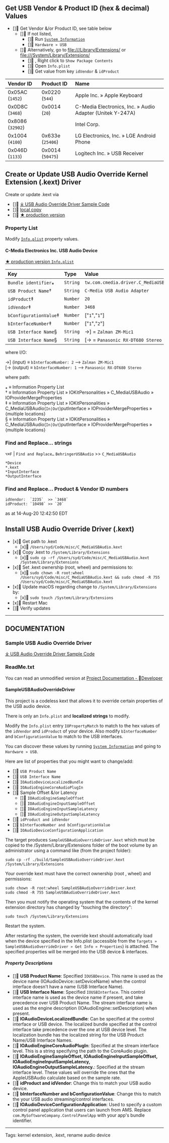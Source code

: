 ## Get USB Vendor & Product ID (hex & decimal) Values

- [] Get Vendor &/or Product ID, see table below
	- [] If not listed, 
		- [] Run [`System Information`][12]
		- [] `Hardware » USB`
	- [] Alternatively, go to <file:///Library/Extensions/> or <file:///System/Library/Extensions/>
		- [] , Right click to `Show Package Contents`
		- [] Open `Info.plist`
		- [] Get value from key `idVendor` & `idProduct`

| Vendor ID        | Product ID       | Name                                                      |
|:-----------------|:-----------------|:----------------------------------------------------------|
| 0x05AC (`1452`)  | 0x0220 (`544`)   | Apple Inc. » Apple Keyboard                               |
| 0x0D8C (`3468`)  | 0x0014 (`20`)    | C-Media Electronics, Inc. » Audio Adapter (Unitek Y-247A) |
| 0x8086 (`32902`) |                  | Intel Corp.                                               |
| 0x1004 (`4100`)  | 0x633e (`25406`) | LG Electronics, Inc. » LGE Android Phone                  |
| 0x046D (`1133`)  | 0x0014 (`50475`) | Logitech Inc. » USB Receiver                              |

## Create or Update USB Audio Override Kernel Extension (.kext) Driver
Create or update .kext via

- [] [⤓ USB Audio Override Driver Sample Code][1]
- [] [local copy][9]
- [] [★ production version][10]

### Property List
Modify [`Info.plist`][10] property values.

#### C-Media Electronics Inc. USB Audio Device
[★ production version `Info.plist`][10]

| Key                    | Type     | Value                                  |
|:-----------------------|:---------|:---------------------------------------|
| `Bundle identifier`⁎   | `String` | `tw.com.cmedia.driver.C_MediaUSBAudio` |
| `USB Product Name`†    | `String` | `C-Media USB Audio Adapter`            |
| `idProduct`‡           | `Number` | `20`                                   |
| `idVendor`‡            | `Number` | `3468`                                 |
| `bConfigurationValue`‡ | `Number` | ["`1`","`1`"]                          |
| `bInterfaceNumber`‡    | `Number` | ["`1`","`2`"]                          |
| `USB Interface Name`§  | `String` | →] = `Zalman ZM-Mic1`                  |
| `USB Interface Name`§  | `String` | [→ = `Panasonic RX-DT680 Stereo`       |

where I/O:

→] (input)  ≡ `bInterfaceNumber: 2` ⟶ `Zalman ZM-Mic1`  
[→ (output) ≡ `bInterfaceNumber: 1` ⟶ `Panasonic RX-DT680 Stereo`  

where path:

⁎ ≡ Information Property List  
† ≡ Information Property List » IOKitPersonalities » C_MediaUSBAudio » IOProviderMergeProperties  
‡ ≡ Information Property List » IOKitPersonalities » C_MediaUSBAudio(`In|Out`)putInterface » IOProviderMergeProperties » {multiple locations}  
§ ≡ Information Property List » IOKitPersonalities » C_MediaUSBAudio(`In|Out`)putInterface  » IOProviderMergeProperties » {multiple locations}  

### Find and Replace… strings

`⌥⌘F` | `Find and Replace…`
`BehringerUSBAudio` >> `C_MediaUSBAudio`

	*Device
	*.kext
	*InputInterface
	*OutputInterface

 ### Find and Replace… Product & Vendor ID numbers
	
	idVendor:  `2235`  >> `3468`
	idProduct: `10498` >> `20`

as at 14-Aug-20 12:42:50 EDT

## Install USB Audio Override Driver (.kext)
- [x] Get path to .kext 
	- [x] `/Users/syd/Code/misc/C_MediaUSBAudio.kext`
- [x] Copy .kext to `/System/Library/Extensions`
	- [x] `sudo cp -rf /Users/syd/Code/misc/C_MediaUSBAudio.kext /System/Library/Extensions`
- [x] Set .kext ownership (root, wheel) and permissions to:
	- [x] `sudo chown -R root:wheel /Users/syd/Code/misc/C_MediaUSBAudio.kext && sudo chmod -R 755 /Users/syd/Code/misc/C_MediaUSBAudio.kext`
- [x] Update macOS regarding change to `/System/Library/Extensions` by:
	- [x] `sudo touch /System/Library/Extensions`
- [x] Restart Mac
- [] Verify updates


-------------------------------------------------
## DOCUMENTATION
### Sample USB Audio Override Driver
[⤓ USB Audio Override Driver Sample Code][1]

### ReadMe.txt
You can read an unmodified version at [Project Documentation - Developer][4]
 
#### SampleUSBAudioOverrideDriver
This project is a codeless kext that allows it to override certain properties of the USB audio device. 

There is only an `Info.plist` and **localized strings** to modify.

Modify the `Info.plist` entry `IOPropertyMatch` to match to the hex values of the `idVendor` and `idProduct` of your device. Also modify `bInterfaceNumber` and `bConfigurationValue` to match to the USB interfaces.
 
You can discover these values by running [`System Information`][12] and going to `Hardware » USB`.
 
Here are list of properties that you might want to change/add:

- [] `USB Product Name`
- [] `USB Interface Name`
- [] `IOAudioDeviceLocalizedBundle`
- [] `IOAudioEngineCoreAudioPlugIn`
- [] Sample Offset &/or Latency
	- [] `IOAudioEngineSampleOffset`
	- [] `IOAudioEngineInputSampleOffset`
	- [] `IOAudioEngineInputSampleLatency`
	- [] `IOAudioEngineOutputSampleLatency`
- [] `idProduct and idVendor`
- [] `bInterfaceNumber and bConfigurationValue`
- [] `IOAudioDeviceConfigurationApplication`
 
The target produces `SampleUSBAudioOverrideDriver.kext` which must be copied to the /System/Library/Extensions folder of the boot volume by an administrator using a command like (from the project folder):
 
    sudo cp -rf ./build/SampleUSBAudioOverrideDriver.kext /System/Library/Extensions
 
Your override kext must have the correct ownership (root , wheel) and permissions:
 
    sudo chown -R root:wheel SampleUSBAudioOverrideDriver.kext
    sudo chmod -R 755 SampleUSBAudioOverrideDriver.kext
 
Then you must notify the operating system that the contents of the kernel extension directory has changed by "touching the directory":
 
    sudo touch /System/Library/Extensions
 
Restart the system.
 
After restarting the system, the override kext should automatically load when the device specified in the Info.plist (accessible from the `Targets » SampleUSBAudioOverrideDriver » Get Info » Properties`) is attached. The specified properties will be merged into the USB device & interfaces.

##### Property Descriptions 
- [] **USB Product Name**: Specified `IOUSBDevice`. This name is used as the device name (IOAudioDevice::setDeviceName) when the control interface doesn't have a name (USB Interface Name).
- [] **USB Interface Name**: Specified `IOUSBInterface`. This control interface name is used as the device name if present, and take precedence over USB Product Name. The stream interface name is used as the engine description (IOAudioEngine::setDescription) when present.
- [] **IOAudioDeviceLocalizedBundle**: Can be specified at the control interface or USB device. The localized bundle specified at the control interface take precedence over the one at USB device level. The localization bundle has the localized string for the USB Product Name/USB Interface Names.
- [] **IOAudioEngineCoreAudioPlugIn**: Specified at the stream interface level. This is a string specifying the path to the CoreAudio plugin. 
- [] **IOAudioEngineSampleOffset, IOAudioEngineInputSampleOffset, IOAudioEngineInputSampleLatency, IOAudioEngineOutputSampleLatency.**: Specified at the stream interface level. These values will override the ones that the AppleUSBAudio calculate based on the sample rate.
- [] **idProduct and idVendor**: Change this to match your USB audio device.
- [] **bInterfaceNumber and bConfigurationValue**: Change this to match the your USB  audio streaming/control interfaces.
- [] **IOAudioDeviceConfigurationApplication**:  Used to specify a custom control panel application that users can launch from AMS. Replace `com.MySoftwareCompany.ControlPanelApp` with your app's bundle identifier.





<!-- [] RESOURCES & SOURCES -->
---
Tags: kernel extension, .kext, rename audio device

[1]: https://developer.apple.com/library/archive/samplecode/SampleUSBAudioOverrideDriver/SampleUSBAudioOverrideDriver.zip "Download Sample Code - Developer"
[2]: https://www.tonymacx86.com/threads/rename-usb-audio-devices-custom-osx-usb-audio-class-driver.166398/ "Rename USB Audio devices, USB driver"
[3]: https://developer.apple.com/library/archive/samplecode/SampleUSBAudioOverrideDriver/Introduction/Intro.html "Intro: USB Audio Override Driver - Developer"
[4]: https://developer.apple.com/library/archive/samplecode/SampleUSBAudioOverrideDriver/Listings/ReadMe_txt.html "Documentation - Developer"
[5]: http://www.the-sz.com/products/usbid/index.php?v=0x0d8c&p=&n= "USB ID Database"
[6]: https://codebeautify.org/hex-decimal-converter "Hex to Decimal"
[7]: http://www.numberplanet.com/number/0d8c/index.html "The Number 3468 (hex 0x0D8C)"
[8]: https://developer.apple.com/download/more/ "Hardware IO Tools for Xcode 7.3"
[9]: <file:///Users/syd/Downloads/SampleUSBAudioOverrideDriver/SampleUSBAudioOverrideDriver.kext/Contents/Info.plist>
[10]: <file:///Users/syd/Code/misc/C_MediaUSBAudio.kext/Contents/Info.plist>
[11]: https://github.com/vulgo/IORegistryExplorer "vulgo/IORegistryExplorer: IORegistryExplorer 2.1"
[12]: <file:///Applications/Utilities/System%20Information.app>
